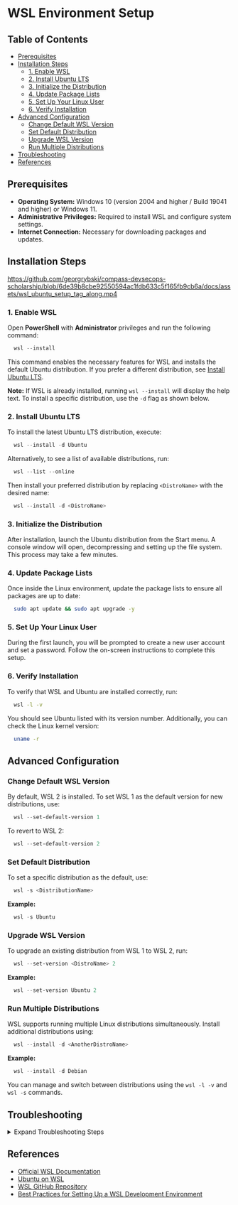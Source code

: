 # WSL Environment Setup

## Table of Contents
- [Prerequisites](#prerequisites)
- [Installation Steps](#installation-steps)
  - [1. Enable WSL](#1-enable-wsl)
  - [2. Install Ubuntu LTS](#2-install-ubuntu-lts)
  - [3. Initialize the Distribution](#3-initialize-the-distribution)
  - [4. Update Package Lists](#4-update-package-lists)
  - [5. Set Up Your Linux User](#5-set-up-your-linux-user)
  - [6. Verify Installation](#6-verify-installation)
- [Advanced Configuration](#advanced-configuration)
  - [Change Default WSL Version](#change-default-wsl-version)
  - [Set Default Distribution](#set-default-distribution)
  - [Upgrade WSL Version](#upgrade-wsl-version)
  - [Run Multiple Distributions](#run-multiple-distributions)
- [Troubleshooting](#troubleshooting)
- [References](#references)

## Prerequisites

- **Operating System:** Windows 10 (version 2004 and higher / Build 19041 and higher) or Windows 11.
- **Administrative Privileges:** Required to install WSL and configure system settings.
- **Internet Connection:** Necessary for downloading packages and updates.

## Installation Steps

https://github.com/georgrybski/compass-devsecops-scholarship/blob/6de39b8cbe92550594ac1fdb633c5f165fb9cb6a/docs/assets/wsl_ubuntu_setup_tag_along.mp4

### 1. Enable WSL

Open **PowerShell** with **Administrator** privileges and run the following command:

```powershell
  wsl --install
```

This command enables the necessary features for WSL and installs the default Ubuntu distribution. If you prefer a different distribution, see [Install Ubuntu LTS](#2-install-ubuntu-lts).

**Note:** If WSL is already installed, running `wsl --install` will display the help text. To install a specific distribution, use the `-d` flag as shown below.

### 2. Install Ubuntu LTS

To install the latest Ubuntu LTS distribution, execute:

```powershell
  wsl --install -d Ubuntu
```

Alternatively, to see a list of available distributions, run:

```powershell
  wsl --list --online
```

Then install your preferred distribution by replacing `<DistroName>` with the desired name:

```powershell
  wsl --install -d <DistroName>
```

### 3. Initialize the Distribution

After installation, launch the Ubuntu distribution from the Start menu. A console window will open, decompressing and setting up the file system. This process may take a few minutes.

### 4. Update Package Lists

Once inside the Linux environment, update the package lists to ensure all packages are up to date:

```bash
  sudo apt update && sudo apt upgrade -y
```

### 5. Set Up Your Linux User

During the first launch, you will be prompted to create a new user account and set a password. Follow the on-screen instructions to complete this setup.

### 6. Verify Installation

To verify that WSL and Ubuntu are installed correctly, run:

```bash
  wsl -l -v
```

You should see Ubuntu listed with its version number. Additionally, you can check the Linux kernel version:

```bash
  uname -r
```

## Advanced Configuration

### Change Default WSL Version

By default, WSL 2 is installed. To set WSL 1 as the default version for new distributions, use:

```powershell
  wsl --set-default-version 1
```

To revert to WSL 2:

```powershell
  wsl --set-default-version 2
```

### Set Default Distribution

To set a specific distribution as the default, use:

```powershell
  wsl -s <DistributionName>
```

**Example:**

```powershell
  wsl -s Ubuntu
```

### Upgrade WSL Version

To upgrade an existing distribution from WSL 1 to WSL 2, run:

```powershell
  wsl --set-version <DistroName> 2
```

**Example:**

```powershell
  wsl --set-version Ubuntu 2
```

### Run Multiple Distributions

WSL supports running multiple Linux distributions simultaneously. Install additional distributions using:

```powershell
  wsl --install -d <AnotherDistroName>
```

**Example:**

```powershell
  wsl --install -d Debian
```

You can manage and switch between distributions using the `wsl -l -v` and `wsl -s` commands.

## Troubleshooting

<details>
  <summary>Expand Troubleshooting Steps</summary>

### WSL Installation Issues

- **Ensure Virtualization is Enabled:**
  - Restart your computer and enter BIOS/UEFI settings.
  - Enable virtualization technology (Intel VT-x or AMD-V).

- **Check Windows Version:**
  - Run `winver` in the Run dialog (`Win + R`) to verify your Windows version.
  - Ensure it is Windows 10 version 2004 or higher, or Windows 11.

- **Verify WSL Installation:**
  - Run `wsl --version` to check the installed WSL version.

### Initialization Problems

- **Distribution Fails to Initialize:**
  - Unregister and reinstall the distribution:
    ```powershell
      wsl --unregister <DistroName>
      wsl --install -d <DistroName>
    ```

### Network Connectivity Issues

- **No Internet Access in WSL:**
  - Restart the WSL network:
    ```bash
      sudo service networking restart
    ```

- **Firewall Blocking Ports:**
  - Ensure that Windows Firewall allows WSL traffic.

### General Issues

- **Update WSL:**
  - Run the following command to update WSL to the latest version:
    ```powershell
      wsl --update
    ```

</details>

## References

- [Official WSL Documentation](https://learn.microsoft.com/windows/wsl/)
- [Ubuntu on WSL](https://documentation.ubuntu.com/wsl/en/latest/)
- [WSL GitHub Repository](https://github.com/microsoft/WSL)
- [Best Practices for Setting Up a WSL Development Environment](https://learn.microsoft.com/windows/wsl/setup/environment)
